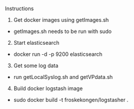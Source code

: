 Instructions

1. Get docker images using getImages.sh
 - getImages.sh needs to be run with sudo

2. Start elasticsearch
 - docker run -d -p 9200 elasticsearch

3. Get some log data
 - run getLocalSyslog.sh and getVPdata.sh

4. Build docker logstash image
 - sudo docker build -t froskekongen/logstasher .
